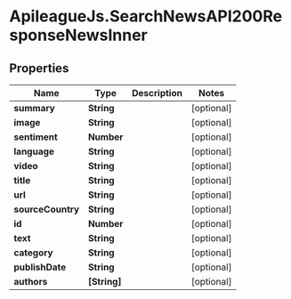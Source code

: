 # ApileagueJs.SearchNewsAPI200ResponseNewsInner

## Properties

Name | Type | Description | Notes
------------ | ------------- | ------------- | -------------
**summary** | **String** |  | [optional] 
**image** | **String** |  | [optional] 
**sentiment** | **Number** |  | [optional] 
**language** | **String** |  | [optional] 
**video** | **String** |  | [optional] 
**title** | **String** |  | [optional] 
**url** | **String** |  | [optional] 
**sourceCountry** | **String** |  | [optional] 
**id** | **Number** |  | [optional] 
**text** | **String** |  | [optional] 
**category** | **String** |  | [optional] 
**publishDate** | **String** |  | [optional] 
**authors** | **[String]** |  | [optional] 


